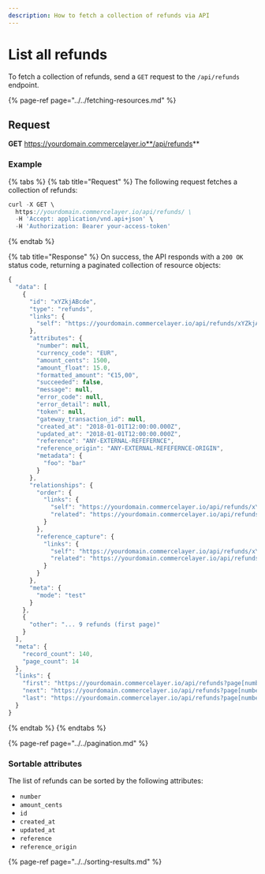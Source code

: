```yaml
---
description: How to fetch a collection of refunds via API
---
```


# List all refunds

To fetch a collection of refunds, send a `GET` request to the `/api/refunds` endpoint.

{% page-ref page="../../fetching-resources.md" %}

## Request

**GET** https://yourdomain.commercelayer.io**/api/refunds**

### **Example**

{% tabs %}
{% tab title="Request" %}
The following request fetches a collection of refunds:

```javascript
curl -X GET \
  https://yourdomain.commercelayer.io/api/refunds/ \
  -H 'Accept: application/vnd.api+json' \
  -H 'Authorization: Bearer your-access-token'
```
{% endtab %}

{% tab title="Response" %}
On success, the API responds with a `200 OK` status code, returning a paginated collection of resource objects:

```javascript
{
  "data": [
    {
      "id": "xYZkjABcde",
      "type": "refunds",
      "links": {
        "self": "https://yourdomain.commercelayer.io/api/refunds/xYZkjABcde"
      },
      "attributes": {
        "number": null,
        "currency_code": "EUR",
        "amount_cents": 1500,
        "amount_float": 15.0,
        "formatted_amount": "€15,00",
        "succeeded": false,
        "message": null,
        "error_code": null,
        "error_detail": null,
        "token": null,
        "gateway_transaction_id": null,
        "created_at": "2018-01-01T12:00:00.000Z",
        "updated_at": "2018-01-01T12:00:00.000Z",
        "reference": "ANY-EXTERNAL-REFEFERNCE",
        "reference_origin": "ANY-EXTERNAL-REFEFERNCE-ORIGIN",
        "metadata": {
          "foo": "bar"
        }
      },
      "relationships": {
        "order": {
          "links": {
            "self": "https://yourdomain.commercelayer.io/api/refunds/xYZkjABcde/relationships/order",
            "related": "https://yourdomain.commercelayer.io/api/refunds/xYZkjABcde/order"
          }
        },
        "reference_capture": {
          "links": {
            "self": "https://yourdomain.commercelayer.io/api/refunds/xYZkjABcde/relationships/reference_capture",
            "related": "https://yourdomain.commercelayer.io/api/refunds/xYZkjABcde/reference_capture"
          }
        }
      },
      "meta": {
        "mode": "test"
      }
    },
    {
      "other": "... 9 refunds (first page)"
    }
  ],
  "meta": {
    "record_count": 140,
    "page_count": 14
  },
  "links": {
    "first": "https://yourdomain.commercelayer.io/api/refunds?page[number]=1&page[size]=10",
    "next": "https://yourdomain.commercelayer.io/api/refunds?page[number]=2&page[size]=10",
    "last": "https://yourdomain.commercelayer.io/api/refunds?page[number]=14&page[size]=10"
  }
}
```
{% endtab %}
{% endtabs %}

{% page-ref page="../../pagination.md" %}

### Sortable attributes

The list of refunds can be sorted by the following attributes:

* `number`
* `amount_cents`
* `id`
* `created_at`
* `updated_at`
* `reference`
* `reference_origin`

{% page-ref page="../../sorting-results.md" %}

